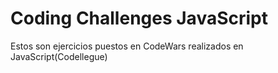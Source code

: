 # Coding Challenges JavaScript

Estos son ejercicios puestos en CodeWars realizados en JavaScript(Codellegue)
